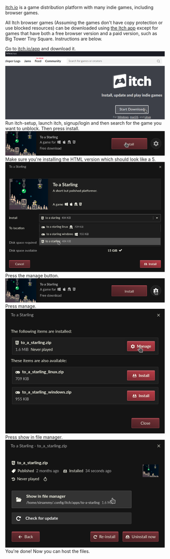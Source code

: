 [itch.io](https://itch.io) is a game distribution platform with many indie games, including browser games.

All Itch browser games (Assuming the games don't have copy protection or use blocked resources) can be downloaded using [the Itch app](https://itch.io/app) except for games that have both a free browser version and a paid version, such as Big Tower Tiny Square. Instructions are below.

Go to [itch.io/app](https://itch.io/app) and download it.
![alt text](images/itch1.png)
Run itch-setup, launch itch, signup/login and then search for the game you want to unblock. Then press install.
![alt text](images/itch2.png)
Make sure you're installing the HTML version which should look like a 5.
![alt text](images/itch3.png)
Press the manage button.
![alt text](images/itch4.png)
Press manage.
![alt text](images/itch5.png)
Press show in file manager.
![alt text](images/itch6.png)
You're done! Now you can host the files.
